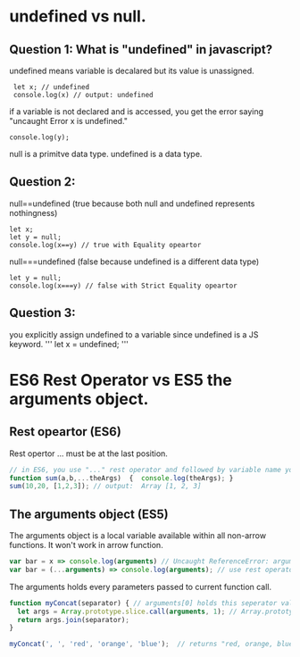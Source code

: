 # undefined vs null.

## Question 1: What is "undefined" in javascript?

undefined means variable is decalared but its value is unassigned.
```
 let x; // undefined
 console.log(x) // output: undefined
```

if a variable is not declared and is accessed, you get the error saying "uncaught Error x is undefined."
```
console.log(y);
```
null is a primitve data type.
undefined is a data type.

## Question 2:
null==undefined (true because both null and undefined represents nothingness)
```
let x;
let y = null;
console.log(x==y) // true with Equality opeartor
```
null===undefined (false because undefined is a different data type)

```
let y = null;
console.log(x===y) // false with Strict Equality opeartor
```

## Question 3:
you explicitly assign undefined to a variable since undefined is a JS keyword.
'''
let x = undefined;
'''

# ES6 Rest Operator vs ES5 the arguments object.

## Rest opeartor (ES6)
Rest opertor ... must be at the last position.
```javascript
// in ES6, you use "..." rest operator and followed by variable name you want.
function sum(a,b,...theArgs)  {  console.log(theArgs); } 
sum(10,20, [1,2,3]); // output:  Array [1, 2, 3]
```

## The arguments object (ES5)
The arguments object is a local variable available within all non-arrow functions. It won't work in arrow function.

```javascript
var bar = x => console.log(arguments) // Uncaught ReferenceError: arguments is not defined
var bar = (...arguments) => console.log(arguments); // use rest operator instead and create your own agruments variable.
```

 The arguments holds every parameters passed to current function call.
```javascript
function myConcat(separator) { // arguments[0] holds this seperator value.
  let args = Array.prototype.slice.call(arguments, 1); // Array.prototype.slice(start,end) returns a subarray from start index to end-1 index. (exclusive end index) 
  return args.join(separator);
}

myConcat(', ', 'red', 'orange', 'blue');  // returns "red, orange, blue" 
```

